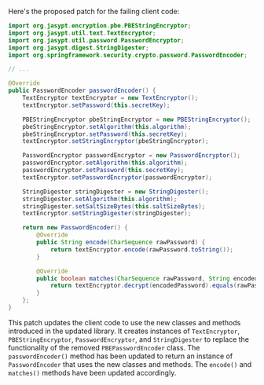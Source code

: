 Here's the proposed patch for the failing client code:

```java
import org.jasypt.encryption.pbe.PBEStringEncryptor;
import org.jasypt.util.text.TextEncryptor;
import org.jasypt.util.password.PasswordEncryptor;
import org.jasypt.digest.StringDigester;
import org.springframework.security.crypto.password.PasswordEncoder;

// ...

@Override
public PasswordEncoder passwordEncoder() {
    TextEncryptor textEncryptor = new TextEncryptor();
    textEncryptor.setPassword(this.secretKey);

    PBEStringEncryptor pbeStringEncryptor = new PBEStringEncryptor();
    pbeStringEncryptor.setAlgorithm(this.algorithm);
    pbeStringEncryptor.setPassword(this.secretKey);
    textEncryptor.setStringEncryptor(pbeStringEncryptor);

    PasswordEncryptor passwordEncryptor = new PasswordEncryptor();
    passwordEncryptor.setAlgorithm(this.algorithm);
    passwordEncryptor.setPassword(this.secretKey);
    textEncryptor.setPasswordEncryptor(passwordEncryptor);

    StringDigester stringDigester = new StringDigester();
    stringDigester.setAlgorithm(this.algorithm);
    stringDigester.setSaltSizeBytes(this.saltSizeBytes);
    textEncryptor.setStringDigester(stringDigester);

    return new PasswordEncoder() {
        @Override
        public String encode(CharSequence rawPassword) {
            return textEncryptor.encode(rawPassword.toString());
        }

        @Override
        public boolean matches(CharSequence rawPassword, String encodedPassword) {
            return textEncryptor.decrypt(encodedPassword).equals(rawPassword.toString());
        }
    };
}
```

This patch updates the client code to use the new classes and methods introduced in the updated library. It creates instances of `TextEncryptor`, `PBEStringEncryptor`, `PasswordEncryptor`, and `StringDigester` to replace the functionality of the removed `PBEPasswordEncoder` class. The `passwordEncoder()` method has been updated to return an instance of `PasswordEncoder` that uses the new classes and methods. The `encode()` and `matches()` methods have been updated accordingly.